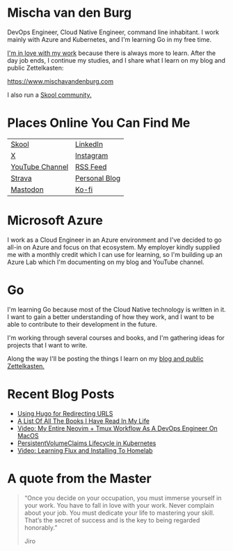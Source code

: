 # Mischa van den Burg

DevOps Engineer, Cloud Native Engineer, command line inhabitant. I work mainly with Azure and Kubernetes, and I'm learning Go in my free time.

[I'm in love with my work](https://mischavandenburg.com/zet/articles/jiro-sushi/) because there is always more to learn. After the day job ends, I continue my studies, and I share what I learn on my blog and public Zettelkasten:

https://www.mischavandenburg.com

I also run a [Skool community.](https://mischavandenburg.com/skool)

# Places Online You Can Find Me

|  |  |
| --- | --- |
| [Skool](https://mischavandenburg.com/skool) | [LinkedIn](https://www.linkedin.com/in/mischavandenburg) |
| [X](https://twitter.com/mischa_vdburg) | [Instagram](https://www.instagram.com/mischavandenburg) |
| [YouTube Channel](https://www.youtube.com/channel/UCDAck-gFPTrgTx_qp59-bQA) | [RSS Feed](https://mischavandenburg.com/index.xml) |
| [Strava](https://www.strava.com/athletes/116768345) | [Personal Blog](https://mischavandenburg.blog) |
| [Mastodon](https://toot.community/@mischavandenburg) | [Ko-fi](https://ko-fi.com/mischavandenburg) |


# Microsoft Azure

I work as a Cloud Engineer in an Azure environment and I've decided to go all-in on Azure and focus on that ecosystem. My employer kindly supplied me with a monthly credit which I can use for learning, so I'm building up an Azure Lab which I'm documenting on my blog and YouTube channel.

# Go

I'm learning Go because most of the Cloud Native technology is written in it. I want to gain a better understanding of how they work, and I want to be able to contribute to their development in the future. 

I'm working through several courses and books, and I'm gathering ideas for projects that I want to write.

Along the way I'll be posting the things I learn on my [blog and public Zettelkasten.](https://www.mischavandenburg.com)

# Recent Blog Posts
<!-- BLOG-POST-LIST:START -->
- [Using Hugo for Redirecting URLS](https://mischavandenburg.com/zet/hugo-redirects/)
- [A List Of All The Books I Have Read In My Life](https://mischavandenburg.com/zet/books-i-have-read/)
- [Video: My Entire Neovim + Tmux Workflow As A DevOps Engineer On MacOS](https://mischavandenburg.com/zet/video-tmux-neovim-macos-workflow/)
- [PersistentVolumeClaims Lifecycle in Kubernetes](https://mischavandenburg.com/zet/kubernetes-storage-pvc-pv/)
- [Video: Learning Flux and Installing To Homelab](https://mischavandenburg.com/zet/video-homelab-learning-flux/)
<!-- BLOG-POST-LIST:END -->

# A quote from the Master

> “Once you decide on your occupation, you must immerse yourself in your work. You have to fall in love with your work. Never complain about your job. You must dedicate your life to mastering your skill. That’s the secret of success and is the key to being regarded honorably.”
>
> Jiro

